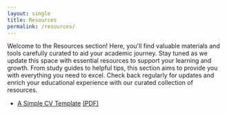 ```yaml
---
layout: single
title: Resources
permalink: /resources/
---
```


Welcome to the Resources section! Here, you'll find valuable materials and tools carefully curated to aid your academic journey. Stay tuned as we update this space with essential resources to support your learning and growth. From study guides to helpful tips, this section aims to provide you with everything you need to excel. Check back regularly for updates and enrich your educational experience with our curated collection of resources.

- [A Simple CV Template](https://github.com/dhairya-shah22/dhairya-shah22.github.io/tree/master/CV_Template) [(PDF)](https://drshah.me/files/Academic_CV_Sample.pdf)

